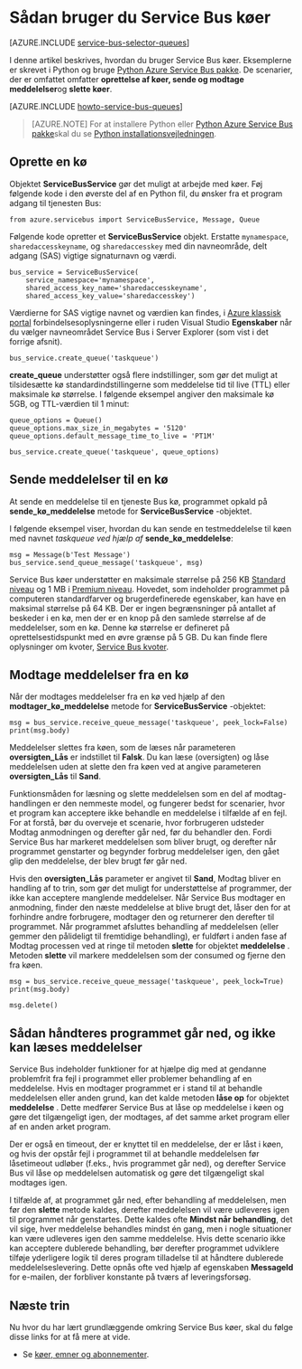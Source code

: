 <properties 
    pageTitle="Sådan bruges Service Bus køer med Python | Microsoft Azure" 
    description="Lær at bruge Azure Service Bus køer fra Python." 
    services="service-bus" 
    documentationCenter="python" 
    authors="sethmanheim" 
    manager="timlt" 
    editor=""/>

<tags 
    ms.service="service-bus" 
    ms.workload="na" 
    ms.tgt_pltfrm="na" 
    ms.devlang="python" 
    ms.topic="article" 
    ms.date="09/21/2016" 
    ms.author="sethm;lmazuel"/>


# <a name="how-to-use-service-bus-queues"></a>Sådan bruger du Service Bus køer

[AZURE.INCLUDE [service-bus-selector-queues](../../includes/service-bus-selector-queues.md)]

I denne artikel beskrives, hvordan du bruger Service Bus køer. Eksemplerne er skrevet i Python og bruge [Python Azure Service Bus pakke][]. De scenarier, der er omfattet omfatter **oprettelse af køer, sende og modtage meddelelser**og **slette køer**.

[AZURE.INCLUDE [howto-service-bus-queues](../../includes/howto-service-bus-queues.md)]

> [AZURE.NOTE] For at installere Python eller [Python Azure Service Bus pakke][]skal du se [Python installationsvejledningen](../python-how-to-install.md).

## <a name="create-a-queue"></a>Oprette en kø

Objektet **ServiceBusService** gør det muligt at arbejde med køer. Føj følgende kode i den øverste del af en Python fil, du ønsker fra et program adgang til tjenesten Bus:

```
from azure.servicebus import ServiceBusService, Message, Queue
```

Følgende kode opretter et **ServiceBusService** objekt. Erstatte `mynamespace`, `sharedaccesskeyname`, og `sharedaccesskey` med din navneområde, delt adgang (SAS) vigtige signaturnavn og værdi.

```
bus_service = ServiceBusService(
    service_namespace='mynamespace',
    shared_access_key_name='sharedaccesskeyname',
    shared_access_key_value='sharedaccesskey')
```

Værdierne for SAS vigtige navnet og værdien kan findes, i [Azure klassisk portal][] forbindelsesoplysningerne eller i ruden Visual Studio **Egenskaber** når du vælger navneområdet Service Bus i Server Explorer (som vist i det forrige afsnit).

```
bus_service.create_queue('taskqueue')
```

**create_queue** understøtter også flere indstillinger, som gør det muligt at tilsidesætte kø standardindstillingerne som meddelelse tid til live (TTL) eller maksimale kø størrelse. I følgende eksempel angiver den maksimale kø 5GB, og TTL-værdien til 1 minut:

```
queue_options = Queue()
queue_options.max_size_in_megabytes = '5120'
queue_options.default_message_time_to_live = 'PT1M'

bus_service.create_queue('taskqueue', queue_options)
```

## <a name="send-messages-to-a-queue"></a>Sende meddelelser til en kø

At sende en meddelelse til en tjeneste Bus kø, programmet opkald på **sende\_kø\_meddelelse** metode for **ServiceBusService** -objektet.

I følgende eksempel viser, hvordan du kan sende en testmeddelelse til køen med navnet *taskqueue ved hjælp af* **sende\_kø\_meddelelse**:

```
msg = Message(b'Test Message')
bus_service.send_queue_message('taskqueue', msg)
```

Service Bus køer understøtter en maksimale størrelse på 256 KB [Standard niveau](service-bus-premium-messaging.md) og 1 MB i [Premium niveau](service-bus-premium-messaging.md). Hovedet, som indeholder programmet på computeren standardfarver og brugerdefinerede egenskaber, kan have en maksimal størrelse på 64 KB. Der er ingen begrænsninger på antallet af beskeder i en kø, men der er en knop på den samlede størrelse af de meddelelser, som en kø. Denne kø størrelse er defineret på oprettelsestidspunkt med en øvre grænse på 5 GB. Du kan finde flere oplysninger om kvoter, [Service Bus kvoter][].

## <a name="receive-messages-from-a-queue"></a>Modtage meddelelser fra en kø

Når der modtages meddelelser fra en kø ved hjælp af den **modtager\_kø\_meddelelse** metode for **ServiceBusService** -objektet:

```
msg = bus_service.receive_queue_message('taskqueue', peek_lock=False)
print(msg.body)
```

Meddelelser slettes fra køen, som de læses når parameteren **oversigten\_Lås** er indstillet til **Falsk**. Du kan læse (oversigten) og låse meddelelsen uden at slette den fra køen ved at angive parameteren **oversigten\_Lås** til **Sand**.

Funktionsmåden for læsning og slette meddelelsen som en del af modtag-handlingen er den nemmeste model, og fungerer bedst for scenarier, hvor et program kan acceptere ikke behandle en meddelelse i tilfælde af en fejl. For at forstå, bør du overveje et scenarie, hvor forbrugeren udsteder Modtag anmodningen og derefter går ned, før du behandler den. Fordi Service Bus har markeret meddelelsen som bliver brugt, og derefter når programmet genstarter og begynder forbrug meddelelser igen, den gået glip den meddelelse, der blev brugt før går ned.

Hvis den **oversigten\_Lås** parameter er angivet til **Sand**, Modtag bliver en handling af to trin, som gør det muligt for understøttelse af programmer, der ikke kan acceptere manglende meddelelser. Når Service Bus modtager en anmodning, finder den næste meddelelse at blive brugt det, låser den for at forhindre andre forbrugere, modtager den og returnerer den derefter til programmet. Når programmet afsluttes behandling af meddelelsen (eller gemmer den pålideligt til fremtidige behandling), er fuldført i anden fase af Modtag processen ved at ringe til metoden **slette** for objektet **meddelelse** . Metoden **slette** vil markere meddelelsen som der consumed og fjerne den fra køen.

```
msg = bus_service.receive_queue_message('taskqueue', peek_lock=True)
print(msg.body)

msg.delete()
```

## <a name="how-to-handle-application-crashes-and-unreadable-messages"></a>Sådan håndteres programmet går ned, og ikke kan læses meddelelser

Service Bus indeholder funktioner for at hjælpe dig med at gendanne problemfrit fra fejl i programmet eller problemer behandling af en meddelelse. Hvis en modtager programmet er i stand til at behandle meddelelsen eller anden grund, kan det kalde metoden **låse op** for objektet **meddelelse** . Dette medfører Service Bus at låse op meddelelse i køen og gøre det tilgængeligt igen, der modtages, af det samme arket program eller af en anden arket program.

Der er også en timeout, der er knyttet til en meddelelse, der er låst i køen, og hvis der opstår fejl i programmet til at behandle meddelelsen før låsetimeout udløber (f.eks., hvis programmet går ned), og derefter Service Bus vil låse op meddelelsen automatisk og gøre det tilgængeligt skal modtages igen.

I tilfælde af, at programmet går ned, efter behandling af meddelelsen, men før den **slette** metode kaldes, derefter meddelelsen vil være udleveres igen til programmet når genstartes. Dette kaldes ofte **Mindst når behandling**, det vil sige, hver meddelelse behandles mindst én gang, men i nogle situationer kan være udleveres igen den samme meddelelse. Hvis dette scenario ikke kan acceptere dublerede behandling, bør derefter programmet udviklere tilføje yderligere logik til deres program tilladelse til at håndtere dublerede meddelelseslevering. Dette opnås ofte ved hjælp af egenskaben **MessageId** for e-mailen, der forbliver konstante på tværs af leveringsforsøg.

## <a name="next-steps"></a>Næste trin

Nu hvor du har lært grundlæggende omkring Service Bus køer, skal du følge disse links for at få mere at vide.

-   Se [køer, emner og abonnementer][].

[Azure klassisk portal]: https://manage.windowsazure.com
[Python Azure Service Bus pakke]: https://pypi.python.org/pypi/azure-servicebus  
[Køer, emner og abonnementer]: service-bus-queues-topics-subscriptions.md
[Service Bus kvoter]: service-bus-quotas.md
 
